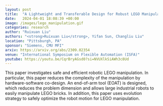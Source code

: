 ```yaml
---
layout: post
title:  "A Lightweight and Transferable Design for Robust LEGO Manipulation"
date:   2024-04-01 18:08:39 +00:00
image: /images/lego_manipulation.gif
categories: research
author: "Ruixuan Liu"
authors: "<strong>Ruixuan Liu</strong>, Yifan Sun, Changliu Liu"
location: "Pittsburgh, PA"
sponsor: "Siemens, CMU MFI"
arxiv: https://arxiv.org/abs/2309.02354
venue: "International Symposium on Flexible Automation (ISFA)"
youtube: https://youtu.be/CqrBryAGsd0?si=NVUXlkSiAWh3c8Ud
---
```

This paper investigates safe and efficient robotic LEGO manipulation. 
In particular, this paper reduces the complexity of the manipulation by hardware-software co-design. 
An end-of-arm tool (EOAT) is designed, which reduces the problem dimension and allows large industrial robots to easily manipulate LEGO bricks. 
In addition, this paper uses evolution strategy to safely optimize the robot motion for LEGO manipulation.